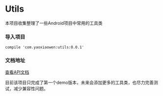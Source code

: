 # Utils
本项目收集整理了一些Android项目中常用的工具类


### 导入项目
```
compile 'com.yaoxiaowen:utils:0.0.1'
```

### 文档地址
[查看API文档](http://www.yaoxiaowen.com/my_api/utils/0.0.1/index.html)

目前该项目只完成了第一个demo版本，未来会添加更多的工具类，也尽力完善测试，减少兼容性问题。

   